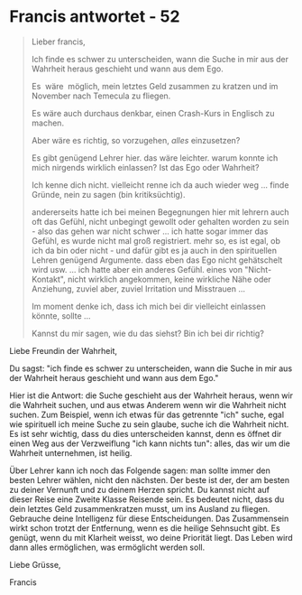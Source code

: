# Francis antwortet - 52

>Lieber francis,
>
>Ich finde es schwer zu unterscheiden, wann die Suche in mir aus der Wahrheit heraus geschieht und wann aus dem Ego.
>
>Es  wäre  möglich, mein letztes Geld zusammen zu kratzen und im November nach Temecula zu fliegen.
>
>Es wäre auch durchaus denkbar, einen Crash-Kurs in Englisch zu machen.
>
>Aber wäre es richtig, so vorzugehen, _alles_ einzusetzen?
>
>Es gibt genügend Lehrer hier. das wäre leichter. warum konnte ich mich nirgends wirklich einlassen? Ist das Ego oder Wahrheit?
>
>Ich kenne dich nicht. vielleicht renne ich da auch wieder weg ... finde Gründe, nein zu sagen (bin kritiksüchtig).
>
>andererseits hatte ich bei meinen Begegnungen hier mit lehrern auch oft das Gefühl, nicht unbegingt gewollt oder gehalten worden zu sein - also das gehen war nicht schwer ... ich hatte sogar immer das Gefühl, es wurde nicht mal groß registriert. mehr so, es ist egal, ob ich da bin oder nicht - und dafür gibt es ja auch in den spirituellen Lehren genügend Argumente. dass eben das Ego nicht gehätschelt wird usw. ... ich hatte aber ein anderes Gefühl. eines von "Nicht-Kontakt", nicht wirklich angekommen, keine wirkliche Nähe oder Anziehung, zuviel aber, zuviel Irritation und Misstrauen ...
>
>Im moment denke ich, dass ich mich bei dir vielleicht einlassen könnte, sollte ...
>
>Kannst du mir sagen, wie du das siehst? Bin ich bei dir richtig?

Liebe Freundin der Wahrheit,

Du sagst: "ich finde es schwer zu unterscheiden, wann die Suche in mir aus der Wahrheit heraus geschieht und wann aus dem Ego."

Hier ist die Antwort: die Suche geschieht aus der Wahrheit heraus, wenn wir die Wahrheit suchen, und aus etwas Anderem wenn wir die Wahrheit nicht suchen. Zum Beispiel, wenn ich etwas für das getrennte "ich" suche, egal wie spirituell ich meine Suche zu sein glaube, suche ich die Wahrheit nicht. Es ist sehr wichtig, dass du dies unterscheiden kannst, denn es öffnet dir einen Weg aus der Verzweiflung "ich kann nichts tun": alles, das wir um die Wahrheit unternehmen, ist heilig.

Über Lehrer kann ich noch das Folgende sagen: man sollte immer den besten Lehrer wählen, nicht den nächsten. Der beste ist der, der am besten zu deiner Vernunft und zu deinem Herzen spricht. Du kannst nicht auf dieser Reise eine Zweite Klasse Reisende sein. Es bedeutet nicht, dass du dein letztes Geld zusammenkratzen musst, um ins Ausland zu fliegen. Gebrauche deine Intelligenz für diese Entscheidungen. Das Zusammensein wirkt schon trotzt der Entfernung, wenn es die heilige Sehnsucht gibt. Es genügt, wenn du mit Klarheit weisst, wo deine Priorität liegt. Das Leben wird dann alles ermöglichen, was ermöglicht werden soll.

Liebe Grüsse,

Francis


